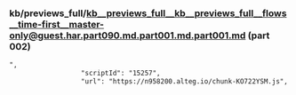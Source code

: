 ### kb/previews_full/kb__previews_full__kb__previews_full__flows__time-first__master-only@guest.har.part090.md.part001.md.part001.md (part 002)

```md
",
                  "scriptId": "15257",
                  "url": "https://n958200.alteg.io/chunk-KO722YSM.js",
        
```

```
